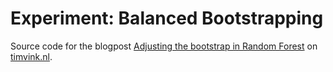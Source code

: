 # Experiment: Balanced Bootstrapping

Source code for the blogpost [Adjusting the bootstrap in Random Forest](https://timvink.nl/post-balanced-trees/) on [timvink.nl](https://timvink.nl/).